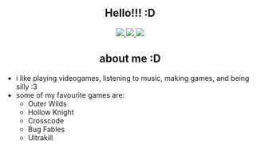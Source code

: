 <div align="center">
	<h2>
		Hello!!! :D
	</h2>
 	<a href="https://modrinth.com/user/truthseekeraria">
 		<img src="https://img.shields.io/badge/Modrinth-181825?style=for-the-badge&logo=modrinth"/>
	</a>
	<a href="https://en.pronouns.page/@truthseekeraria">
		<img src="https://img.shields.io/badge/pronouns.page-181825?style=for-the-badge&logo=pronounsdotpage&logoColor=c71585"/>
	</a>
	<a href="https://truthseekeraria.itch.io/">
		<img src="https://img.shields.io/badge/itch.io-181825?style=for-the-badge&logo=itchdotio"/>
	</a>
</div>

<div align="center">
	<h2>
		about me :D
	</h2>
</div>

- i like playing videogames, listening to music, making games, and being silly :3
- some of my favourite games are:
	- Outer Wilds
	- Hollow Knight
	- Crosscode
	- Bug Fables
	- Ultrakill
